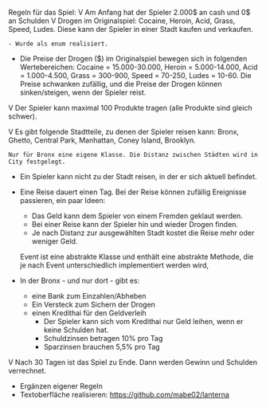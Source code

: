 Regeln für das Spiel:
V Am Anfang hat der Spieler 2.000$ an cash und 0$ an Schulden
V Drogen im Originalspiel: Cocaine, Heroin, Acid, Grass, Speed, Ludes. Diese kann der Spieler in einer Stadt kaufen und
    verkaufen.

    - Wurde als enum realisiert.

- Die Preise der Drogen ($) im Originalspiel bewegen sich in folgenden Wertebereichen: Cocaine = 15.000-30.000,
    Heroin = 5.000-14.000, Acid = 1.000-4.500, Grass = 300-900, Speed = 70-250, Ludes = 10-60.
    Die Preise schwanken zufällig, und die Preise der Drogen können sinken/steigen, wenn der Spieler reist.

V Der Spieler kann maximal 100 Produkte tragen (alle Produkte sind gleich schwer).

V Es gibt folgende Stadtteile, zu denen der Spieler reisen kann: Bronx, Ghetto, Central Park, Manhattan, Coney Island,
    Brooklyn.

    Nur für Bronx eine eigene Klasse. Die Distanz zwischen Städten wird in City festgelegt.

- Ein Spieler kann nicht zu der Stadt reisen, in der er sich aktuell befindet.

- Eine Reise dauert einen Tag. Bei der Reise können zufällig Ereignisse passieren, ein paar Ideen:
    - Das Geld kann dem Spieler von einem Fremden geklaut werden.
    - Bei einer Reise kann der Spieler hin und wieder Drogen finden.
    - Je nach Distanz zur ausgewählten Stadt kostet die Reise mehr oder weniger Geld.

    Event ist eine abstrakte Klasse und enthält eine abstrakte Methode, die je nach Event unterschiedlich implementiert
    werden wird,


- In der Bronx - und nur dort - gibt es:
    - eine Bank zum Einzahlen/Abheben
    - Ein Versteck zum Sichern der Drogen
    - einen Kredithai für den Geldverleih
        - Der Spieler kann sich vom Kredithai nur Geld leihen, wenn er keine Schulden hat.
        - Schuldzinsen betragen 10% pro Tag
        - Sparzinsen brauchen 5,5% pro Tag

V Nach 30 Tagen ist das Spiel zu Ende. Dann werden Gewinn und Schulden verrechnet.

- Ergänzen eigener Regeln
- Textoberfläche realisieren: https://github.com/mabe02/lanterna
